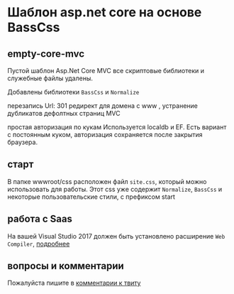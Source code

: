 # Шаблон asp.net core на основе BassCss

## empty-core-mvc
Пустой шаблон Asp.Net Core MVC все скриптовые библиотеки и служебные файлы удалены.

Добавлены библиотеки `BassCss` и `Normalize`

перезапись Url: 
301 редирект для домена с www , устранение дубликатов дефолтных страниц MVC

простая авторизация по кукам
Используется localdb и EF. Есть вариант с постоянным куком, авторизация сохраняется после закрытия браузера.


## старт
В папке  wwwroot/css расположен файл `site.css`, который можно использовать для работы. Этот css уже содержит `Normalize`, `BassCss` и некоторые пользовательские стили, с префиксом start

## работа с Saas
На вашей Visual Studio 2017 должен быть установлено расширение `Web Compiler`, [подробнее](https://twitter.com/creativcode/status/860030367289544705)

## вопросы и комментарии
Пожалуйста пишите в [комментарии к твиту](https://twitter.com/creativcode/status/862233753636261888)
